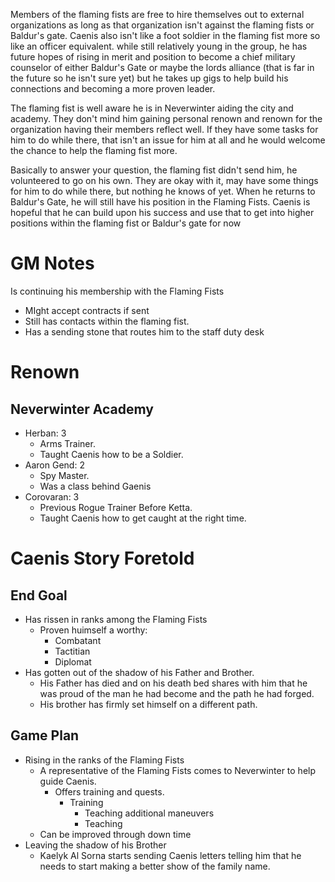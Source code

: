 Members of the flaming fists are free to hire themselves out to external organizations as long as that organization isn't against the flaming fists or Baldur's gate. Caenis also isn't like a foot soldier in the flaming fist more so like an officer equivalent. while still relatively young in the group, he has future hopes of rising in merit and position to become a chief military counselor of either Baldur's Gate or maybe the lords alliance (that is far in the future so he isn't sure yet) but he takes up gigs to help build his connections and becoming a more proven leader.

The flaming fist is well aware he is in Neverwinter aiding the city and academy. They don't mind him gaining personal renown and renown for the organization having their members reflect well. If they have some tasks for him to do while there, that isn't an issue for him at all and he would welcome the chance to help the flaming fist more.

Basically to answer your question, the flaming fist didn't send him, he volunteered to go on his own. They are okay with it, may have some things for him to do while there, but nothing he knows of yet. When he returns to Baldur's Gate, he will still have his position in the Flaming Fists. Caenis is hopeful that he can build upon his success and use that to get into higher positions within the flaming fist or Baldur's gate for now

# GM Notes

Is continuing his membership with the Flaming Fists

- MIght accept contracts if sent
- Still has contacts within the flaming fist.
- Has a sending stone that routes him to the staff duty desk

# Renown

## Neverwinter Academy

- Herban: 3
  - Arms Trainer.
  - Taught Caenis how to be a Soldier.
- Aaron Gend: 2
  - Spy Master.
  - Was a class behind Gaenis
- Corovaran: 3
  - Previous Rogue Trainer Before Ketta.
  - Taught Caenis how to get caught at the right time.

# Caenis Story Foretold

## End Goal

- Has rissen in ranks among the Flaming Fists
  - Proven huimself a worthy:
    - Combatant
    - Tactitian
    - Diplomat
- Has gotten out of the shadow of his Father and Brother.
  - His Father has died and on his death bed shares with him that he was proud of the man he had become and the path he had forged.
  - His brother has firmly set himself on a different path.

## Game Plan

- Rising in the ranks of the Flaming Fists
  - A representative of the Flaming Fists comes to Neverwinter to help guide Caenis.
    - Offers training and quests.
      - Training
        - Teaching additional maneuvers
        - Teaching
  - Can be improved through down time
- Leaving the shadow of his Brother
  - Kaelyk Al Sorna starts sending Caenis letters telling him that he needs to start making a better show of the family name.
